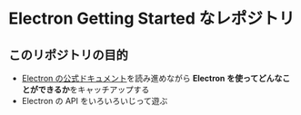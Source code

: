 # Electron Getting Started なレポジトリ

## このリポジトリの目的

- [Electron の公式ドキュメント](https://www.electronjs.org/ja/docs/latest)を読み進めながら **Electron を使ってどんなことができるか**をキャッチアップする
- Electron の API をいろいろいじって遊ぶ
